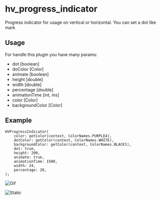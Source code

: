 # hv_progress_indicator

Progress indicator for usage on vertical or horizontal. You can set a dot like mark

## Usage

For handle this plugin you have many params:
- dot [boolean]
- doColor [Color]
- animate [boolean]
- height [double]
- width [double]
- percentage [double]
- animationTime [int, ms]
- color [Color]
- backgroundColor [Color]

## Example
~~~~
HVProgressIndicator(
    color: getColor(context, ColorNames.PURPLE4),
    dotColor: getColor(context, ColorNames.WHITE),
    backgroundColor: getColor(context, ColorNames.BLACK1),
    dot: true,
    height: 200,
    animate: true,
    animationTime: 1500,
    width: 24,
    percentage: 20,
);
~~~~

![Gif](https://github.com/fjbatresv/hv_progress_indicator/tree/master/lib/animated.gif)

![Static](https://github.com/fjbatresv/hv_progress_indicator/tree/master/lib/screenshot.png)